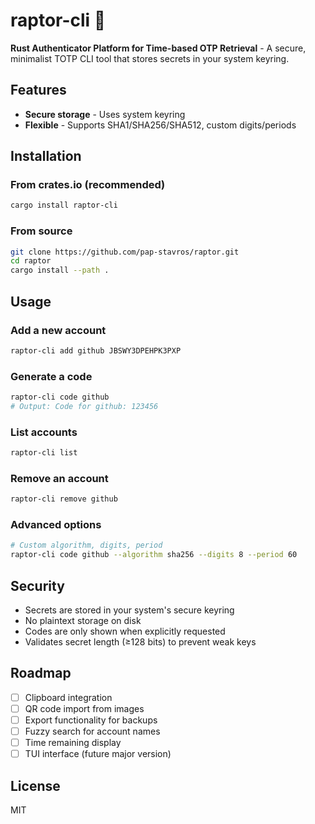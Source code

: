 # raptor-cli 🦖

**Rust Authenticator Platform for Time-based OTP Retrieval** - A secure, minimalist TOTP CLI tool that stores secrets in your system keyring.

## Features

- **Secure storage** - Uses system keyring
- **Flexible** - Supports SHA1/SHA256/SHA512, custom digits/periods

## Installation

### From crates.io (recommended)
```bash
cargo install raptor-cli
```

### From source
```bash
git clone https://github.com/pap-stavros/raptor.git
cd raptor
cargo install --path .
```

## Usage

### Add a new account
```bash
raptor-cli add github JBSWY3DPEHPK3PXP
```

### Generate a code
```bash
raptor-cli code github
# Output: Code for github: 123456
```

### List accounts
```bash
raptor-cli list
```

### Remove an account
```bash
raptor-cli remove github
```

### Advanced options
```bash
# Custom algorithm, digits, period
raptor-cli code github --algorithm sha256 --digits 8 --period 60
```

## Security

- Secrets are stored in your system's secure keyring
- No plaintext storage on disk
- Codes are only shown when explicitly requested
- Validates secret length (≥128 bits) to prevent weak keys

## Roadmap

- [ ] Clipboard integration
- [ ] QR code import from images
- [ ] Export functionality for backups
- [ ] Fuzzy search for account names
- [ ] Time remaining display
- [ ] TUI interface (future major version)

## License

MIT